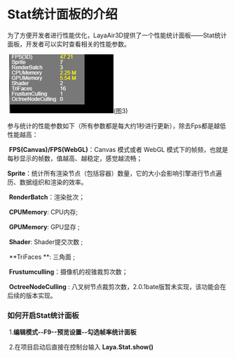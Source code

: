 # Stat统计面板的介绍

​	为了方便开发者进行性能优化，LayaAir3D提供了一个性能统计面板——Stat统计面板，开发者可以实时查看相关的性能参数。

​        ![图](img/1.png)(图3)

参与统计的性能参数如下（所有参数都是每大约1秒进行更新），除去Fps都是越低性能越高：

​	 **FPS(Canvas)/FPS(WebGL)**：Canvas 模式或者 WebGL 模式下的帧频，也就是每秒显示的帧数，值越高、越稳定，感觉越流畅；

​	**Sprite**：统计所有渲染节点（包括容器）数量，它的大小会影响引擎进行节点遍历、数据组织和渲染的效率。

​	**RenderBatch**：渲染批次；

​	**CPUMemory**:  CPU内存;

​	**GPUMemory**: GPU显存 ;

​	**Shader**: Shader提交次数 ;

​	**TriFaces **: 三角面 ;

​	**Frustumculling**：摄像机的视锥裁剪次数；

​	**OctreeNodeCulling** : 八叉树节点裁剪次数，2.0.1bate版暂未实现，该功能会在后续的版本实现。

### 如何开启Stat统计面板

​	1.**编辑模式--F9--预览设置--勾选帧率统计面板**	

​	2.在项目启动后直接在控制台输入 **Laya.Stat.show()**

##### 	